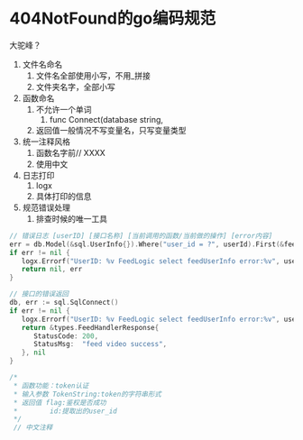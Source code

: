# 404NotFound的go编码规范

大驼峰？

1. 文件名命名
   1. 文件名全部使用小写，不用_拼接
   2. 文件夹名字，全部小写
2. 函数命名
    1. 不允许一个单词
       1. func Connect(database string, 
    2. 返回值一般情况不写变量名，只写变量类型
3. 统一注释风格
    1. 函数名字前// XXXX
    2. 使用中文
4. 日志打印
   1. logx
   2. 具体打印的信息
5. 规范错误处理
   1. 排查时候的唯一工具

```go
// 错误日志 [userID] [接口名称] [当前调用的函数/当前做的操作] [error内容]
err = db.Model(&sql.UserInfo{}).Where("user_id = ?", userId).First(&feedUserInfo).Error
if err != nil {
   logx.Errorf("UserID: %v FeedLogic select feedUserInfo error:%v", userId, err)
   return nil, err
}
```

```go
// 接口的错误返回
db, err := sql.SqlConnect()
if err != nil {
   logx.Errorf("UserID: %v FeedLogic select feedUserInfo error:%v", userId, err)
   return &types.FeedHandlerResponse{
      StatusCode: 200,
      StatusMsg:  "feed video success",
   }, nil
}
```
```go
/*
 * 函数功能：token认证
 * 输入参数 TokenString:token的字符串形式
 * 返回值 flag:鉴权是否成功
 *        id:提取出的user_id
 */
 // 中文注释
```
